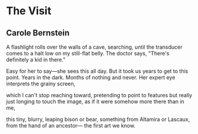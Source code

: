 # The Visit
## Carole Bernstein
A flashlight rolls over the walls of a cave,
searching, until the transducer comes to a halt
low on my still-flat belly.
The doctor says, "There's definitely a kid in there."

Easy for her to say—she sees this all day.
But it took us years to get to this point.
Years in the dark. Months of nothing and never.
Her expert eye interprets the grainy screen,

which I can't stop reaching toward,
pretending to point to features but really
just longing to touch the image,
as if it were somehow more there than in me,

this tiny, blurry, leaping bison or bear,
something from Altamira or Lascaux,
from the hand of an ancestor—
the first art we know.